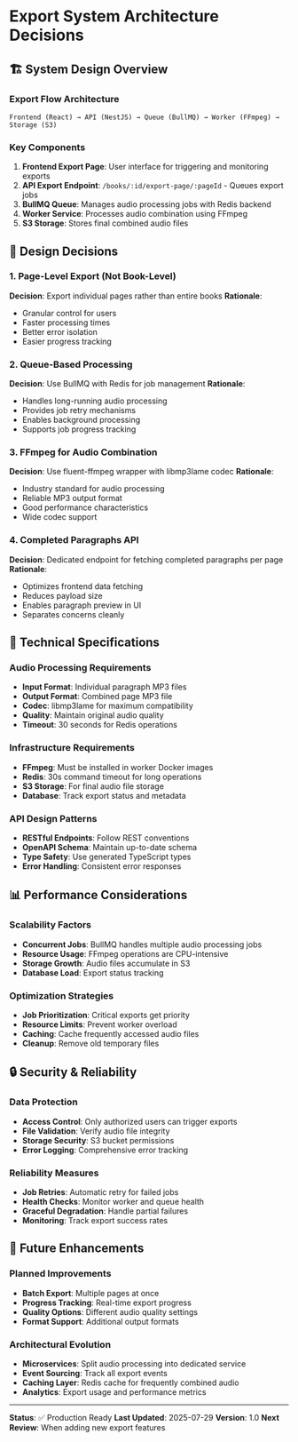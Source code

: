 # Export System Architecture Decisions

## 🏗️ System Design Overview

### Export Flow Architecture
```
Frontend (React) → API (NestJS) → Queue (BullMQ) → Worker (FFmpeg) → Storage (S3)
```

### Key Components
1. **Frontend Export Page**: User interface for triggering and monitoring exports
2. **API Export Endpoint**: `/books/:id/export-page/:pageId` - Queues export jobs
3. **BullMQ Queue**: Manages audio processing jobs with Redis backend
4. **Worker Service**: Processes audio combination using FFmpeg
5. **S3 Storage**: Stores final combined audio files

## 🎯 Design Decisions

### 1. Page-Level Export (Not Book-Level)
**Decision**: Export individual pages rather than entire books
**Rationale**: 
- Granular control for users
- Faster processing times
- Better error isolation
- Easier progress tracking

### 2. Queue-Based Processing
**Decision**: Use BullMQ with Redis for job management
**Rationale**:
- Handles long-running audio processing
- Provides job retry mechanisms
- Enables background processing
- Supports job progress tracking

### 3. FFmpeg for Audio Combination
**Decision**: Use fluent-ffmpeg wrapper with libmp3lame codec
**Rationale**:
- Industry standard for audio processing
- Reliable MP3 output format
- Good performance characteristics
- Wide codec support

### 4. Completed Paragraphs API
**Decision**: Dedicated endpoint for fetching completed paragraphs per page
**Rationale**:
- Optimizes frontend data fetching
- Reduces payload size
- Enables paragraph preview in UI
- Separates concerns cleanly

## 🔧 Technical Specifications

### Audio Processing Requirements
- **Input Format**: Individual paragraph MP3 files
- **Output Format**: Combined page MP3 file
- **Codec**: libmp3lame for maximum compatibility
- **Quality**: Maintain original audio quality
- **Timeout**: 30 seconds for Redis operations

### Infrastructure Requirements
- **FFmpeg**: Must be installed in worker Docker images
- **Redis**: 30s command timeout for long operations
- **S3 Storage**: For final audio file storage
- **Database**: Track export status and metadata

### API Design Patterns
- **RESTful Endpoints**: Follow REST conventions
- **OpenAPI Schema**: Maintain up-to-date schema
- **Type Safety**: Use generated TypeScript types
- **Error Handling**: Consistent error responses

## 📊 Performance Considerations

### Scalability Factors
- **Concurrent Jobs**: BullMQ handles multiple audio processing jobs
- **Resource Usage**: FFmpeg operations are CPU-intensive
- **Storage Growth**: Audio files accumulate in S3
- **Database Load**: Export status tracking

### Optimization Strategies
- **Job Prioritization**: Critical exports get priority
- **Resource Limits**: Prevent worker overload
- **Caching**: Cache frequently accessed audio files
- **Cleanup**: Remove old temporary files

## 🔒 Security & Reliability

### Data Protection
- **Access Control**: Only authorized users can trigger exports
- **File Validation**: Verify audio file integrity
- **Storage Security**: S3 bucket permissions
- **Error Logging**: Comprehensive error tracking

### Reliability Measures
- **Job Retries**: Automatic retry for failed jobs
- **Health Checks**: Monitor worker and queue health
- **Graceful Degradation**: Handle partial failures
- **Monitoring**: Track export success rates

## 🚀 Future Enhancements

### Planned Improvements
- **Batch Export**: Multiple pages at once
- **Progress Tracking**: Real-time export progress
- **Quality Options**: Different audio quality settings
- **Format Support**: Additional output formats

### Architectural Evolution
- **Microservices**: Split audio processing into dedicated service
- **Event Sourcing**: Track all export events
- **Caching Layer**: Redis cache for frequently combined audio
- **Analytics**: Export usage and performance metrics

---
**Status**: ✅ Production Ready
**Last Updated**: 2025-07-29
**Version**: 1.0
**Next Review**: When adding new export features
